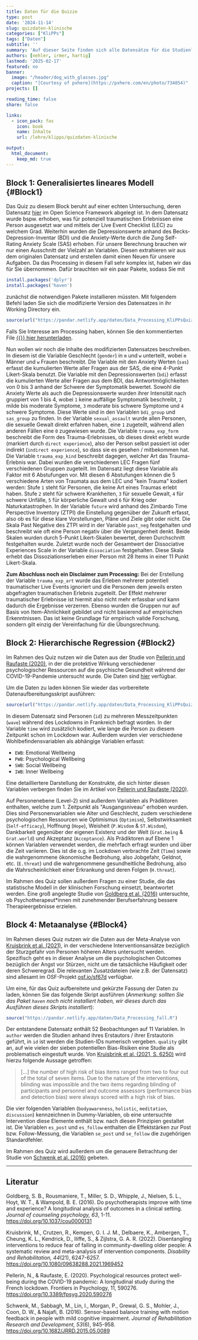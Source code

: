 ```yaml
---
title: Daten für die Quizze
type: post
date: '2024-11-14'
slug: quizdaten-klinische
categories: ["KliPPs"]
tags: ["Daten"]
subtitle: ''
summary: 'Auf dieser Seite finden sich alle Datensätze für die Studienleistungen in KliPPsMSc5a. Die Quizze finden sich auf der Lernplattform moodle und sind nur für die Teilnehmenden des Moduls zugänglich.'
authors: [nehler, irmer, hartig]
lastmod: '2025-02-17'
featured: no 
banner:
  image: "/header/dog_with_glasses.jpg"
  caption: "[Courtesy of pxhere](https://pxhere.com/en/photo/734854)"
projects: []

reading_time: false 
share: false

links:
  - icon_pack: fas
    icon: book
    name: Inhalte
    url: /lehre/klipps/quizdaten-klinische

output:
  html_document:
    keep_md: true
---
```







## Block 1: Generalisiertes lineares Modell {#Block1}

Das Quiz zu diesem Block beruht auf einer echten Untersuchung, deren Datensatz [hier](https://osf.io/a9vun/) im Open Science Framework abgelegt ist. In dem Datensatz wurde bspw. erhoben, was für potenziell traumatischen Erlebnissen eine Person ausgesetzt war und mittels der Live Event Checklist (LEC) zu welchem Grad. Weiterhin wurden die Depressionswerte anhand des Becks-Depression-Inventar (BDI) und die Anxiety-Werte durch die Zung Self-Rating Anxiety Scale (SAS) erhoben. Für unsere Berechnung brauchen wir nur einen Ausschnitt der Vielzahl an Variablen. Diesen extrahieren wir aus dem originalen Datensatz und erstellen damit einen Neuen für unsere Aufgaben. Da das Processing in diesem Fall sehr komplex ist, haben wir das für Sie übernommen. Dafür brauchten wir ein paar Pakete, sodass Sie mit


```r
install.packages('dplyr')
install.packages('haven')
```

zunächst die notwendigen Pakete installieren müssten. Mit folgendem Befehl laden Sie sich die modifizierte Version des Datensatzes in ihr Working Directory ein.


```r
source(url("https://pandar.netlify.app/daten/Data_Processing_KliPPsQuiz1.R"))
```

Falls Sie Interesse am Processing haben, können Sie den kommentierten File [{{<icon name = "download" pack = "fas">}} hier herunterladen](/daten/Data_Processing_KliPPsQuiz1.R).

Nun wollen wir noch die Inhalte des modifizierten Datensatzes beschreiben. In diesem ist die Variable Geschlecht (`gender`) in `m` und `w` unterteilt, wobei `m` Männer und `w` Frauen beschreibt. Die Variable mit den Anxiety Werten (`sas`) erfasst die kumulierten Werte aller Fragen aus der SAS, die eine 4-Punkt Likert-Skala benutzt. Die Variable mit den Depressionswerten (`bdi`) erfasst die kumulierten Werte aller Fragen aus dem BDI, das Antwortmöglichkeiten von 0 bis 3 anhand der Schwere der Symptomatik bewertet. Sowohl die Anxiety Werte als auch die Depressionswerte wurden ihrer Intensität nach gruppiert von 1 bis 4, wobei `1` keine auffällige Symptomatik beschreibt, `2` milde bis moderate Symptome, `3` moderate bis schwere Symptome und `4` schwere Symptome. Diese Werte sind in den Variablen `bdi_group` und `sas_group` zu finden. In der Variable `sexual_assault` wurde allen Personen, die sexuelle Gewalt direkt erfahren haben, eine `1` zugeteilt, während allen anderen Fällen eine `0` zugewiesen wurde. Die Variable `trauma_exp_form` beschreibt die Form des Trauma-Erlebnisses, ob dieses direkt erlebt wurde (markiert durch `direct experience`), also der Person selbst passiert ist oder indirekt (`indirect experience`), so dass sie es gesehen / mitbekommen hat. Die Variable `trauma_exp_kind` beschreibt dagegen, welcher Art das Trauma-Erlebnis war. Dabei wurden die verschiedenen LEC Fragen fünf verschiedenen Gruppen zugeteilt. Im Datensatz liegt diese Variable als Faktor mit 6 Abstufungen vor. Mit diesen 6 Abstufungen können die 5 verschiedene Arten von Traumata aus dem LEC und "kein Trauma" kodiert werden: Stufe `1` steht für Personen, die keine Art eines Traumas erlebt haben. Stufe `2` steht für schwere Krankheiten, `3` für sexuelle Gewalt, `4` für schwere Unfälle, `5` für körperliche Gewalt und `6` für Krieg oder Naturkatastrophen. In der Variable `future` wird anhand des Zimbardo Time Perspective Inventory (ZTPI) die Einstellung gegenüber der Zukunft erfasst, also ob es für diese klare Vorstellungen, Pläne und Ziele gibt oder nicht. Die Skala Past Negative des ZTPI wird in der Variable `past_neg` festgehalten und beschreibt wie oft eine Person negativ über die Vergangenheit denkt. Beide Skalen wurden durch 5-Punkt Likert-Skalen bewertet, deren Durchschnitt festgehalten wurde. Zuletzt wurde noch der Gesamtwert der Dissociative Experiences Scale in der Variable `dissociation` festgehalten. Diese Skala erhebt das Dissoziationserleben einer Person mit 28 Items in einer 11 Punkt Likert-Skala.

**Zum Abschluss noch ein Disclaimer zum Processing:** Bei der Erstellung der Variable `trauma_exp_art` wurde das Erleben mehrerer potentiell traumatischer Live Events ignoriert und die Personen dem jeweils ersten abgefragten traumatischen Erlebnis zugeteilt. Der Effekt mehrerer traumatischer Erlebnisse ist hiermit also nicht mehr erfassbar und kann dadurch die Ergebnisse verzerren. Ebenso wurden die Gruppen nur auf Basis von Item-Ähnlichkeit gebildet und nicht basierend auf empirischen Erkenntnissen. Das ist keine Grundlage für empirisch valide Forschung, sondern gilt einzig der Vereinfachung für die Übungsrechnung.


## Block 2: Hierarchische Regression {#Block2}

Im Rahmen des Quiz nutzen wir die Daten aus der Studie von [Pellerin und Raufaste (2020)](https://doi.org/10.3389/fpsyg.2020.590276), in der die protektive Wirkung verschiedener psychologischer Ressourcen auf die psychische Gesundheit während der COVID-19-Pandemie untersucht wurde. Die Daten sind [hier](https://osf.io/45aq3) verfügbar.

Um die Daten zu laden können Sie wieder das vorbereitete Datenaufbereitungsskript ausführen:


```r
source(url("https://pandar.netlify.app/daten/Data_Processing_KliPPsQuiz2.R"))
```

In diesem Datensatz sind Personen (`id`) zu mehreren Messzeitpunkten (`wave`) während des Lockdowns in Frankreich befragt worden. In der Variable `time` wird zusätzlich kodiert, wie lange die Person zu diesem Zeitpunkt schon im Lockdown war. Außerdem wurden vier verschiedene Wohlbefindensvariablen als abhängige Variablen erfasst:

- `EWB`: Emotional Wellbeing
- `PWB`: Psychological Wellbeing
- `SWB`: Social Wellbeing
- `IWB`: Inner Wellbeing

Eine detailliertere Darstellung der Konstrukte, die sich hinter diesen Variablen verbergen finden Sie im Artikel von [Pellerin und Raufaste (2020)](https://doi.org/10.3389/fpsyg.2020.590276). 

Auf Personenebene (Level-2) sind außerdem Variablen als Prädiktoren enthalten, welche zum 1. Zeitpunkt als "Ausgangsniveau" erhoben wurden. Dies sind Personenvariablen wie Alter und Geschlecht, zudem verschiedene psychologischen Ressourcen wie Optimismus (`Optimism`), Selbstwirksamkeit (`Self-efficacy`), Hoffnung (`Hope`), Weisheit (`P.Wisdom` & `ST.Wisdom`), Dankbarkeit gegenüber der eigenen Existenz und der Welt (`Grat.being` & `Grat.world`) und Akzeptanz (`Acceptance`). Als Prädiktoren auf Ebene 1 können Variablen verwendet werden, die mehrfach erfragt wurden und über die Zeit variieren. Dies ist die o.g. im Lockdown verbrachte Zeit (`Time`) sowie die wahrgenommene ökonomische Bedrohung, also Jobgefahr, Geldnot, etc. (`E.threat`) und die wahrgenommene gesundheitliche Bedrohung, also die Wahrscheinlichkeit einer Erkrankung und deren Folgen (`H.threat`).


Im Rahmen des Quiz sollen außerdem Fragen zu einer Studie, die das statistische Modell in der klinischen Forschung einsetzt, beantwortet werden. Eine groß angelegte Studie von [Goldberg et al. (2016)](https://doi.org/10.1037/cou0000131) untersuchte, ob Psychotherapeut*innen mit zunehmender Berufserfahrung bessere Therapieergebnisse erzielen. 


## Block 4: Metaanalyse {#Block4}

Im Rahmen dieses Quiz nutzen wir die Daten aus der Meta-Analyse von [Kruisbrink et al. (2021)](https://doi.org/10.1080/09638288.2021.1969452), in der verschiedene Interventionsansätze bezüglich der Sturzgefahr von Personen höheren Alters untersucht werden. Spezifisch geht es in dieser Analyse um die psychologischen Outcomes bezüglich der Angst vor Stürzen, nicht um die tatsächliche Häufigkeit oder deren Schweregrad. Die relevanten Zusatzdateien (wie z.B. der Datensatz) sind allesamt im OSF-Projekt [osf.io/sf67d](https://osf.io/sf67d/) verfügbar.

Um eine, für das Quiz aufbereitete und gekürzte Fassung der Daten zu laden, können Sie das folgende Skript ausführen (*Anmerkung: sollten Sie das Paket `haven` noch nicht installiert haben, wir dieses durch das Ausführen dieses Skripts installiert*):


```r
source("https://pandar.netlify.app/daten/Data_Processing_fall.R")
```
Der entstandene Datensatz enthält 52 Beobachtungen auf 11 Variablen. In `author` werden die Studien anhand ihres Erstautors / ihrer Erstautorin geführt, in `id` ist werden die Studien-IDs numerisch vergeben. `quality` gibt an, auf wie vielen der sieben potentiellen Bias-Risiken eine Studie als problematisch eingestuft wurde. Von [Kruisbrink et al. (2021, S. 6250)](https://doi.org/10.1080/09638288.2021.1969452) wird hierzu folgende Aussage getroffen:

> [...] the number of high risk of bias items ranged from two to four out of the total of seven items. Due to the nature of the interventions, blinding was impossible and the two items regarding blinding of participants and personnel and outcome assessors (performance bias and detection bias) were always scored with a high risk of bias.

Die vier folgenden Variablen (`bodyawareness`, `holistic`, `meditation`, `discussion`) kennzeichnen in Dummy-Variablen, ob eine untersuchte Intervention diese Elemente enthält bzw. nach diesen Prinzipien gestaltet ist. Die Variablen `es_post` und `es_follow` enthalten die Effektstärken zur Post bzw. Follow-Messung, die Variablen `se_post` und `se_follow` die zugehörigen Standardfehler.

Im Rahmen des Quiz wird außerdem um die genauere Betrachtung der Studie von [Schwenk et al. (2016)](https://doi.org/10.1682/jrrd.2015.05.0089) gebeten.

***

## Literatur

Goldberg, S. B., Rousmaniere, T., Miller, S. D., Whipple, J., Nielsen, S. L., Hoyt, W. T., & Wampold, B. E. (2016). Do psychotherapists improve with time and experience? A longitudinal analysis of outcomes in a clinical setting. *Journal of counseling psychology, 63*, 1-11. https://doi.org/10.1037/cou0000131

Kruisbrink, M., Crutzen, R., Kempen, G. I. J. M., Delbaere, K., Ambergen, T., Cheung, K. L., Kendrick, D., Iliffe, S., & Zijlstra, G. A. R. (2022). Disentangling interventions to reduce fear of falling in community-dwelling older people: A systematic review and meta-analysis of intervention components. *Disability and Rehabilitation, 44*(21), 6247-6257. https://doi.org/10.1080/09638288.2021.1969452

Pellerin, N., & Raufaste, E. (2020). Psychological resources protect well-being during the COVID-19 pandemic: A longitudinal study during the French lockdown. Frontiers in Psychology, 11, 590276. https://doi.org/10.3389/fpsyg.2020.590276

Schwenk, M., Sabbagh, M., Lin, I., Morgan, P., Grewal, G. S., Mohler, J., Coon, D. W., & Najafi, B. (2016). Sensor-based balance training with motion feedback in people with mild cognitive impairment. *Journal of Rehabilitation Research and Development, 53*(6), 945-958. https://doi.org/10.1682/JRRD.2015.05.0089

